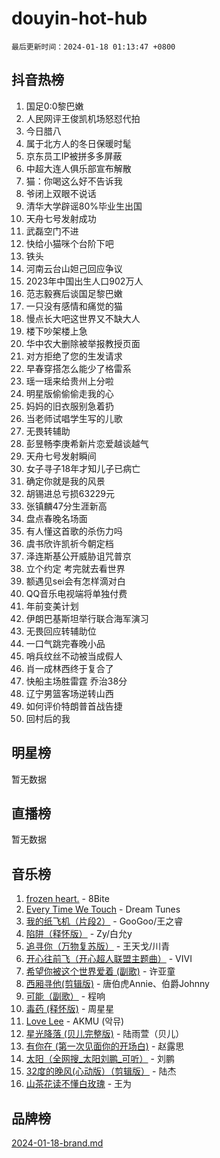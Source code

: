 # douyin-hot-hub

`最后更新时间：2024-01-18 01:13:47 +0800`

## 抖音热榜

1. 国足0:0黎巴嫩
1. 人民网评王俊凯机场怒怼代拍
1. 今日腊八
1. 属于北方人的冬日保暖时髦
1. 京东员工IP被拼多多屏蔽
1. 中超大连人俱乐部宣布解散
1. 猫：你喝这么好不告诉我
1. 爷闭上双眼不说话
1. 清华大学辟谣80%毕业生出国
1. 天舟七号发射成功
1. 武磊空门不进
1. 快给小猫咪个台阶下吧
1. 铁头
1. 河南云台山妲己回应争议
1. 2023年中国出生人口902万人
1. 范志毅赛后谈国足黎巴嫩
1. 一只没有感情和痛觉的猫
1. 慢点长大吧这世界又不缺大人
1. 楼下吵架楼上急
1. 华中农大删除被举报教授页面
1. 对方拒绝了您的生发请求
1. 早春穿搭怎么能少了格雷系
1. 瑶一瑶来给贵州上分啦
1. 明星版偷偷偷走我的心
1. 妈妈的旧衣服别急着扔
1. 当老师试唱学生写的儿歌
1. 无畏转辅助
1. 彭昱畅李庚希新片恋爱越谈越气
1. 天舟七号发射瞬间
1. 女子寻子18年才知儿子已病亡
1. 确定你就是我的风景
1. 胡锡进总亏损63229元
1. 张镇麟47分生涯新高
1. 盘点春晚名场面
1. 有人懂这首歌的杀伤力吗
1. 虞书欣许凯祈今朝定档
1. 泽连斯基公开威胁诅咒普京
1. 立个约定 考完就去看世界
1. 额遇见sei会有怎样滴对白
1. QQ音乐电视端将单独付费
1. 年前变美计划
1. 伊朗巴基斯坦举行联合海军演习
1. 无畏回应转辅助位
1. 一口气跳完春晚小品
1. 哨兵纹丝不动被当成假人
1. 肖一成林西终于复合了
1. 快船主场胜雷霆 乔治38分
1. 辽宁男篮客场逆转山西
1. 如何评价特朗普首战告捷
1. 回村后的我

## 明星榜

暂无数据

## 直播榜

暂无数据

## 音乐榜

1. [frozen heart.](https://sf86-cdn-tos.douyinstatic.com/obj/tos-cn-ve-2774/oIIWJfyjIACZA9zQMtnJ6hQQhFC4vhCupoRBsO) - 8Bite
1. [Every Time We Touch](https://sf3-cdn-tos.douyinstatic.com/obj/tos-cn-ve-2774/ogN6lUKQeBBfEVhIOMikG1CcJjugxk1tztZyhP) - Dream Tunes
1. [我的纸飞机（片段2）](https://sf86-cdn-tos.douyinstatic.com/obj/tos-cn-ve-2774/oM2ZrKcg2CD5AeRB2gkeXOFB1IxAGJdZPazYHf) - GooGoo/王之睿
1. [陷阱（释怀版）](https://sf3-cdn-tos.douyinstatic.com/obj/tos-cn-ve-2774/oE8C21LeZrzKLDFfQYgMzx4GAIHageG5IzayY7) - Zy/白允y
1. [追寻你（万物复苏版）](https://sf86-cdn-tos.douyinstatic.com/obj/tos-cn-ve-2774/oYeAZJsbjIDit9APmBg8u6uDUQnHmoCf3gbo74) - 王天戈/川青
1. [开心往前飞（开心超人联盟主题曲）](https://sf3-cdn-tos.douyinstatic.com/obj/tos-cn-ve-2774/9d8fb7c82cf1421fb93a9fe925275e0a) - VIVI
1. [希望你被这个世界爱着 (副歌)](https://sf3-cdn-tos.douyinstatic.com/obj/tos-cn-ve-2774/oUHCmWQfZlE3QQBKBeD8rCFLpJzPgCpImhsxMt) - 许亚童
1. [西厢寻他(剪辑版)](https://sf86-cdn-tos.douyinstatic.com/obj/tos-cn-ve-2774/oUsAVfAQKlRNxEv5qxvIB8o5qmIWUcXbzJKJhw) - 唐伯虎Annie、伯爵Johnny
1. [可能（副歌）](https://sf86-cdn-tos.douyinstatic.com/obj/tos-cn-ve-2774/cde1731888894259b333569393c2fb51) - 程响
1. [毒药 (释怀版)](https://sf86-cdn-tos.douyinstatic.com/obj/tos-cn-ve-2774/oYILMEAzspdZBIzy4frJNB8ZHPHWAhiwowd4Ad) - 周星星
1. [Love Lee](https://sf6-cdn-tos.douyinstatic.com/obj/tos-cn-ve-2774/o05GbkJGbCBTdDnMtB0fwOYgkeZp23vrWQDQBS) - AKMU (악뮤)
1. [星光降落 (贝儿完整版)](https://sf3-cdn-tos.douyinstatic.com/obj/tos-cn-ve-2774/okwB9hAwyAtsFFkFBzAX1hOOfQuIoMNs0W2Mwr) - 陆雨萱（贝儿）
1. [有你在 (第一次见面你的开场白)](https://sf3-cdn-tos.douyinstatic.com/obj/tos-cn-ve-2774/oAthrQ3ClJBfI57uBoFEgNDYtNCZ0TSYQQfxQ0) - 赵露思
1. [太阳（全网搜_太阳刘鹏_可听）](https://sf86-cdn-tos.douyinstatic.com/obj/tos-cn-ve-2774/ogWbyIQnlBFImVbeDocRdCIYtBHlbJXgfZMvgz) - 刘鹏
1. [32度的晚风(心动版）（剪辑版）](https://sf86-cdn-tos.douyinstatic.com/obj/tos-cn-ve-2774/owNyabsyWdzUulxhoJfK8IBXgp0UMQAHpvGh2B) - 陆杰
1. [山茶花读不懂白玫瑰](https://sf86-cdn-tos.douyinstatic.com/obj/tos-cn-ve-2774/osfn8B7DktrRHEPJgPCfDbw7QDQEkwC16BxZg9) - 王为

## 品牌榜

[2024-01-18-brand.md](2024-01-18-brand.md)
